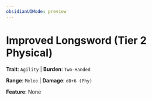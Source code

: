 ```yaml
---
obsidianUIMode: preview
---
```

# Improved Longsword (Tier 2 Physical)

**Trait**: `Agility` | **Burden**: `Two-Handed`

**Range**: `Melee` | **Damage**: `d8+6 (Phy)`

**Feature**: None

